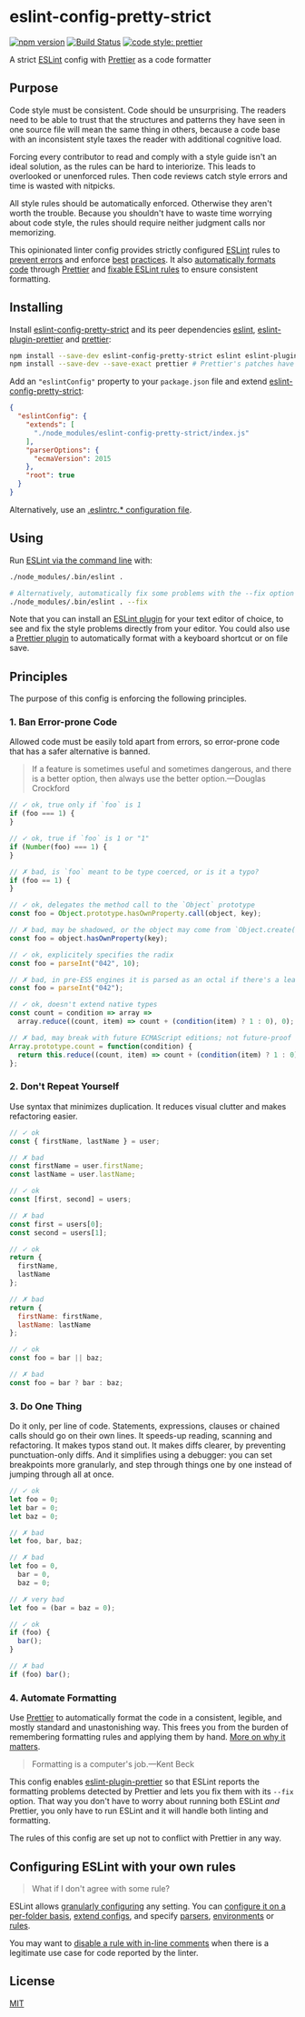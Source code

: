 # eslint-config-pretty-strict

[![npm version](https://img.shields.io/npm/v/eslint-config-pretty-strict.svg?style=flat-square)](https://www.npmjs.com/package/eslint-config-pretty-strict)
[![Build Status](https://img.shields.io/travis/rtomrud/eslint-config-pretty-strict/master.svg?style=flat-square)](https://travis-ci.org/rtomrud/eslint-config-pretty-strict)
[![code style: prettier](https://img.shields.io/badge/code_style-prettier-ff69b4.svg?style=flat-square)](https://github.com/prettier/prettier)

A strict [ESLint](https://eslint.org) config with [Prettier](https://prettier.io/) as a code formatter

## Purpose

Code style must be consistent. Code should be unsurprising. The readers need to be able to trust that the structures and patterns they have seen in one source file will mean the same thing in others, because a code base with an inconsistent style taxes the reader with additional cognitive load.

Forcing every contributor to read and comply with a style guide isn't an ideal solution, as the rules can be hard to interiorize. This leads to overlooked or unenforced rules. Then code reviews catch style errors and time is wasted with nitpicks.

All style rules should be automatically enforced. Otherwise they aren't worth the trouble. Because you shouldn't have to waste time worrying about code style, the rules should require neither judgment calls nor memorizing.

This opinionated linter config provides strictly configured [ESLint](https://eslint.org/docs/about/) rules to [prevent errors](#1-ban-error-prone-code) and enforce [best](#2-dont-repeat-yourself) [practices](#3-do-one-thing). It also [automatically formats code](#4-automate-formatting) through [Prettier](https://prettier.io/docs/en/index.html) and [fixable ESLint rules](https://eslint.org/docs/user-guide/command-line-interface#--fix) to ensure consistent formatting.

## Installing

Install [eslint-config-pretty-strict](./) and its peer dependencies [eslint](https://github.com/eslint/eslint), [eslint-plugin-prettier](https://github.com/prettier/eslint-plugin-prettier) and [prettier](https://github.com/prettier/prettier):

```bash
npm install --save-dev eslint-config-pretty-strict eslint eslint-plugin-prettier
npm install --save-dev --save-exact prettier # Prettier's patches have breaking changes
```

Add an `"eslintConfig"` property to your `package.json` file and extend [eslint-config-pretty-strict](./index.js):

```json
{
  "eslintConfig": {
    "extends": [
      "./node_modules/eslint-config-pretty-strict/index.js"
    ],
    "parserOptions": {
      "ecmaVersion": 2015
    },
    "root": true
  }
}
```

Alternatively, use an [.eslintrc.\* configuration file](https://eslint.org/docs/user-guide/configuring#using-configuration-files).

## Using

Run [ESLint via the command line](https://eslint.org/docs/user-guide/command-line-interface) with:

```bash
./node_modules/.bin/eslint .

# Alternatively, automatically fix some problems with the --fix option
./node_modules/.bin/eslint . --fix
```

Note that you can install an [ESLint plugin](https://eslint.org/docs/user-guide/integrations#editors) for your text editor of choice, to see and fix the style problems directly from your editor. You could also use a [Prettier plugin](https://prettier.io/docs/en/editors.html) to automatically format with a keyboard shortcut or on file save.

## Principles

The purpose of this config is enforcing the following principles.

### 1. Ban Error-prone Code

Allowed code must be easily told apart from errors, so error-prone code that has a safer alternative is banned.

> If a feature is sometimes useful and sometimes dangerous, and there is a better option, then always use the better option.—Douglas Crockford

```js
// ✓ ok, true only if `foo` is 1
if (foo === 1) {
}

// ✓ ok, true if `foo` is 1 or "1"
if (Number(foo) === 1) {
}

// ✗ bad, is `foo` meant to be type coerced, or is it a typo?
if (foo == 1) {
}
```

```js
// ✓ ok, delegates the method call to the `Object` prototype
const foo = Object.prototype.hasOwnProperty.call(object, key);

// ✗ bad, may be shadowed, or the object may come from `Object.create(null)`
const foo = object.hasOwnProperty(key);
```

```js
// ✓ ok, explicitely specifies the radix
const foo = parseInt("042", 10);

// ✗ bad, in pre-ES5 engines it is parsed as an octal if there's a leading 0
const foo = parseInt("042");
```

```js
// ✓ ok, doesn't extend native types
const count = condition => array =>
  array.reduce((count, item) => count + (condition(item) ? 1 : 0), 0);

// ✗ bad, may break with future ECMAScript editions; not future-proof
Array.prototype.count = function(condition) {
  return this.reduce((count, item) => count + (condition(item) ? 1 : 0), 0);
};
```

### 2. Don't Repeat Yourself

Use syntax that minimizes duplication. It reduces visual clutter and makes refactoring easier.

```js
// ✓ ok
const { firstName, lastName } = user;

// ✗ bad
const firstName = user.firstName;
const lastName = user.lastName;
```

```js
// ✓ ok
const [first, second] = users;

// ✗ bad
const first = users[0];
const second = users[1];
```

```js
// ✓ ok
return {
  firstName,
  lastName
};

// ✗ bad
return {
  firstName: firstName,
  lastName: lastName
};
```

```js
// ✓ ok
const foo = bar || baz;

// ✗ bad
const foo = bar ? bar : baz;
```

### 3. Do One Thing

Do it only, per line of code. Statements, expressions, clauses or chained calls should go on their own lines. It speeds-up reading, scanning and refactoring. It makes typos stand out. It makes diffs clearer, by preventing punctuation-only diffs. And it simplifies using a debugger: you can set breakpoints more granularly, and step through things one by one instead of jumping through all at once.

```js
// ✓ ok
let foo = 0;
let bar = 0;
let baz = 0;

// ✗ bad
let foo, bar, baz;

// ✗ bad
let foo = 0,
  bar = 0,
  baz = 0;

// ✗ very bad
let foo = (bar = baz = 0);
```

```js
// ✓ ok
if (foo) {
  bar();
}

// ✗ bad
if (foo) bar();
```

### 4. Automate Formatting

Use [Prettier](https://prettier.io/) to automatically format the code in a consistent, legible, and mostly standard and unastonishing way. This frees you from the burden of remembering formatting rules and applying them by hand. [More on why it matters](https://prettier.io/docs/en/why-prettier.html).

> Formatting is a computer's job.—Kent Beck

This config enables [eslint-plugin-prettier](https://github.com/prettier/eslint-plugin-prettier) so that ESLint reports the formatting problems detected by Prettier and lets you fix them with its `--fix` option. That way you don't have to worry about running both ESLint _and_ Prettier, you only have to run ESLint and it will handle both linting and formatting.

The rules of this config are set up not to conflict with Prettier in any way.

## Configuring ESLint with your own rules

> What if I don't agree with some rule?

ESLint allows [granularly configuring](https://eslint.org/docs/user-guide/configuring) any setting. You can [configure it on a per-folder basis](https://eslint.org/docs/user-guide/configuring#configuration-cascading-and-hierarchy), [extend configs](https://eslint.org/docs/user-guide/configuring#extending-configuration-files), and specify [parsers](https://eslint.org/docs/user-guide/configuring#specifying-parser-options), [environments](https://eslint.org/docs/user-guide/configuring#specifying-environments) or [rules](https://eslint.org/docs/user-guide/configuring#configuring-rules).

You may want to [disable a rule with in-line comments](https://eslint.org/docs/user-guide/configuring#disabling-rules-with-inline-comments) when there is a legitimate use case for code reported by the linter.

## License

[MIT](./LICENSE)
